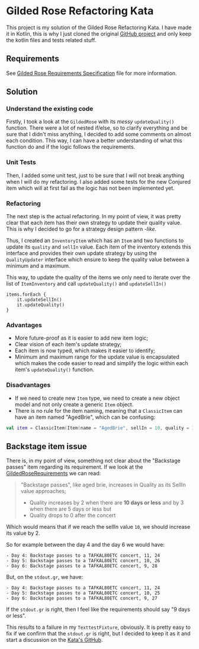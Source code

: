 # Gilded Rose Refactoring Kata

This project is my solution of the Gilded Rose Refactoring Kata. 
I have made it in Kotlin, this is why I just cloned the original [GitHub project](https://github.com/emilybache/GildedRose-Refactoring-Kata) and only keep the kotlin files and tests related stuff.

## Requirements
See [Gilded Rose Requirements Specification](GildedRoseRequirements.md) file for more information.

## Solution
### Understand the existing code
Firstly, I took a look at the `GildedRose` with its _messy_ `updateQuality()` function.
There were a lot of nested if/else, so to clarify everything and be sure that I didn't miss anything, I decided to add some comments on almost each condition.
This way, I can have a better understanding of what this function do and if the logic follows the requirements.

### Unit Tests
Then, I added some unit test, just to be sure that I will not break anything when I will do my refactoring.
I also added some tests for the new Conjured item which will at first fail as the logic has not been implemented yet.

### Refactoring
The next step is the actual refactoring.
In my point of view, it was pretty clear that each item has their own strategy to update their quality value.
This is why I decided to go for a strategy design pattern _-like_.

Thus, I created an `InventoryItem` which has an `Item` and two functions to update its `quality` and `sellIn` value.
Each item of the inventory extends this interface and provides their own update strategy by using the `QualityUpdater` interface which ensure to keep the quality value between a minimum and a maximum.

This way, to update the quality of the items we only need to iterate over the list of `ItemInventory` and call `updateQuality()` and `updateSellIn()`
```koltin
items.forEach {
    it.updateSellIn()
    it.updateQuality()
}
```

### Advantages
- More future-proof as it is easier to add new item logic;
- Clear vision of each item's update strategy;
- Each item is now typed, which makes it easier to identify; 
- Minimum and maximum range for the update value is encapsulated which makes the code easier to read and simplify the logic within each item's `updateQuality()` function.

### Disadvantages
- If we need to create new `Item` type, we need to create a new object model and not only create a generic `Item` object.
- There is no rule for the item naming, meaning that a `ClassicItem` can have an item named "AgedBrie", which can be confusing:
```kotlin
val item = ClassicItem(Item(name = "AgedBrie", sellIn = 10, quality = 10))
```

## Backstage item issue
There is, in my point of view, something not clear about the "Backstage passes" item regarding its requirement.
If we look at the [GildedRoseRequirements](GildedRoseRequirements.md) we can read:
>"Backstage passes", like aged brie, increases in Quality as its SellIn value approaches;
> - Quality increases by 2 when there are **10 days or less** and by 3 when there are 5 days or less but
> - Quality drops to 0 after the concert

Which would means that if we reach the sellIn value `10`, we should increase its value by 2.

So for example between the day 4 and the day 6 we would have:
```
- Day 4: Backstage passes to a TAFKAL80ETC concert, 11, 24
- Day 5: Backstage passes to a TAFKAL80ETC concert, 10, 26
- Day 6: Backstage passes to a TAFKAL80ETC concert, 9, 28
```

But, on the `stdout.gr`, we have:
```
- Day 4: Backstage passes to a TAFKAL80ETC concert, 11, 24
- Day 5: Backstage passes to a TAFKAL80ETC concert, 10, 25
- Day 6: Backstage passes to a TAFKAL80ETC concert, 9, 27
```
If the `stdout.gr` is right, then I feel like the requirements should say "9 days or less".

This results to a failure in my `TexttestFixture`, obviously.
It is pretty easy to fix if we confirm that the `stdout.gr` is right, but I decided to keep it as it and start a discussion on the [Kata's GitHub](https://github.com/emilybache/GildedRose-Refactoring-Kata/issues/593).
